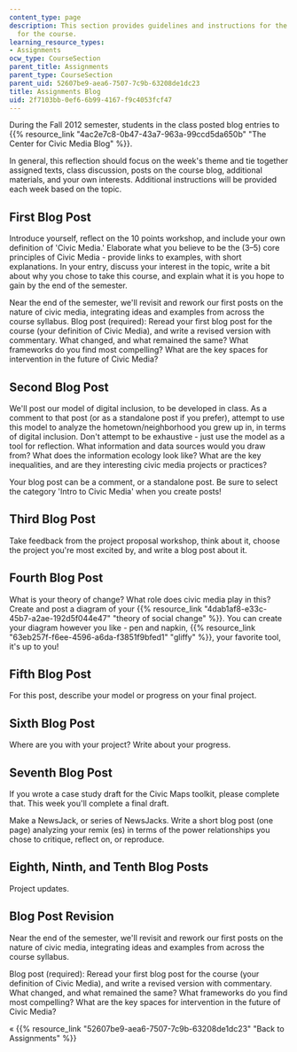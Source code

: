```yaml
---
content_type: page
description: This section provides guidelines and instructions for the blogging assignments
  for the course.
learning_resource_types:
- Assignments
ocw_type: CourseSection
parent_title: Assignments
parent_type: CourseSection
parent_uid: 52607be9-aea6-7507-7c9b-63208de1dc23
title: Assignments Blog
uid: 2f7103bb-0ef6-6b99-4167-f9c4053fcf47
---
```


During the Fall 2012 semester, students in the class posted blog entries to {{% resource_link "4ac2e7c8-0b47-43a7-963a-99ccd5da650b" "The Center for Civic Media Blog" %}}.

In general, this reflection should focus on the week's theme and tie together assigned texts, class discussion, posts on the course blog, additional materials, and your own interests. Additional instructions will be provided each week based on the topic.

First Blog Post
---------------

Introduce yourself, reflect on the 10 points workshop, and include your own definition of 'Civic Media.' Elaborate what you believe to be the (3–5) core principles of Civic Media - provide links to examples, with short explanations. In your entry, discuss your interest in the topic, write a bit about why you chose to take this course, and explain what it is you hope to gain by the end of the semester.

Near the end of the semester, we'll revisit and rework our first posts on the nature of civic media, integrating ideas and examples from across the course syllabus. Blog post (required): Reread your first blog post for the course (your definition of Civic Media), and write a revised version with commentary. What changed, and what remained the same? What frameworks do you find most compelling? What are the key spaces for intervention in the future of Civic Media?

Second Blog Post
----------------

We'll post our model of digital inclusion, to be developed in class. As a comment to that post (or as a standalone post if you prefer), attempt to use this model to analyze the hometown/neighborhood you grew up in, in terms of digital inclusion. Don't attempt to be exhaustive - just use the model as a tool for reflection. What information and data sources would you draw from? What does the information ecology look like? What are the key inequalities, and are they interesting civic media projects or practices?

Your blog post can be a comment, or a standalone post. Be sure to select the category 'Intro to Civic Media' when you create posts!

Third Blog Post
---------------

Take feedback from the project proposal workshop, think about it, choose the project you're most excited by, and write a blog post about it.

Fourth Blog Post
----------------

What is your theory of change? What role does civic media play in this? Create and post a diagram of your {{% resource_link "4dab1af8-e33c-45b7-a2ae-192d5f044e47" "theory of social change" %}}. You can create your diagram however you like - pen and napkin, {{% resource_link "63eb257f-f6ee-4596-a6da-f3851f9bfed1" "gliffy" %}}, your favorite tool, it's up to you!

Fifth Blog Post
---------------

For this post, describe your model or progress on your final project.

Sixth Blog Post
---------------

Where are you with your project? Write about your progress.

Seventh Blog Post
-----------------

If you wrote a case study draft for the Civic Maps toolkit, please complete that. This week you'll complete a final draft.

Make a NewsJack, or series of NewsJacks. Write a short blog post (one page) analyzing your remix (es) in terms of the power relationships you chose to critique, reflect on, or reproduce.

Eighth, Ninth, and Tenth Blog Posts
-----------------------------------

Project updates.

Blog Post Revision
------------------

Near the end of the semester, we'll revisit and rework our first posts on the nature of civic media, integrating ideas and examples from across the course syllabus.

Blog post (required): Reread your first blog post for the course (your definition of Civic Media), and write a revised version with commentary. What changed, and what remained the same? What frameworks do you find most compelling? What are the key spaces for intervention in the future of Civic Media?

« {{% resource_link "52607be9-aea6-7507-7c9b-63208de1dc23" "Back to Assignments" %}}